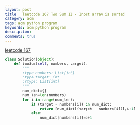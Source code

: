 ```yaml
---
layout: post
title:  leetcode 167 Two Sum II - Input array is sorted
category: acm
tags: acm python program
keywords: acm python program
description:
comments: true
---
```


[leetcode 167](https://leetcode.com/problems/two-sum-ii-input-array-is-sorted)
```python
class Solution(object):
    def twoSum(self, numbers, target):
        """
        :type numbers: List[int]
        :type target: int
        :rtype: List[int]
        """
        num_dict={}
        num_len=len(numbers)
        for i in range(num_len):
            if (target - numbers[i]) in num_dict:
                return [num_dict[(target - numbers[i])],i+1]
            else:
                num_dict[numbers[i]]=i+1
```
